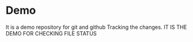 # Demo
It is a demo repository for git and github
Tracking the changes.
IT IS THE DEMO FOR CHECKING FILE STATUS
